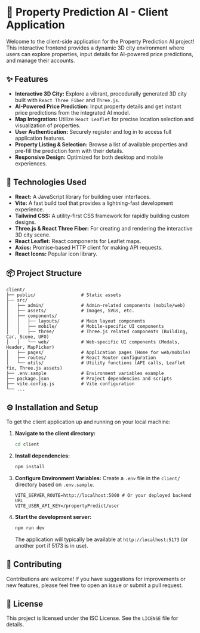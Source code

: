 # 🏡 Property Prediction AI - Client Application

Welcome to the client-side application for the Property Prediction AI project! This interactive frontend provides a dynamic 3D city environment where users can explore properties, input details for AI-powered price predictions, and manage their accounts.

## ✨ Features

*   **Interactive 3D City:** Explore a vibrant, procedurally generated 3D city built with `React Three Fiber` and `Three.js`.
*   **AI-Powered Price Prediction:** Input property details and get instant price predictions from the integrated AI model.
*   **Map Integration:** Utilize `React Leaflet` for precise location selection and visualization of properties.
*   **User Authentication:** Securely register and log in to access full application features.
*   **Property Listing & Selection:** Browse a list of available properties and pre-fill the prediction form with their details.
*   **Responsive Design:** Optimized for both desktop and mobile experiences.

## 🚀 Technologies Used

*   **React:** A JavaScript library for building user interfaces.
*   **Vite:** A fast build tool that provides a lightning-fast development experience.
*   **Tailwind CSS:** A utility-first CSS framework for rapidly building custom designs.
*   **Three.js & React Three Fiber:** For creating and rendering the interactive 3D city scene.
*   **React Leaflet:** React components for Leaflet maps.
*   **Axios:** Promise-based HTTP client for making API requests.
*   **React Icons:** Popular icon library.

## 📦 Project Structure

```
client/
├── public/                 # Static assets
├── src/
│   ├── admin/              # Admin-related components (mobile/web)
│   ├── assets/             # Images, SVGs, etc.
│   ├── components/
│   │   ├── layouts/        # Main layout components
│   │   ├── mobile/         # Mobile-specific UI components
│   │   ├── three/          # Three.js related components (Building, Car, Scene, UFO)
│   │   └── web/            # Web-specific UI components (Modals, Header, MapPicker)
│   ├── pages/              # Application pages (Home for web/mobile)
│   ├── routes/             # React Router configuration
│   └── utils/              # Utility functions (API calls, Leaflet fix, Three.js assets)
├── .env.sample             # Environment variables example
├── package.json            # Project dependencies and scripts
├── vite.config.js          # Vite configuration
└── ...
```

## ⚙️ Installation and Setup

To get the client application up and running on your local machine:

1.  **Navigate to the client directory:**
    ```bash
    cd client
    ```

2.  **Install dependencies:**
    ```bash
    npm install
    ```

3.  **Configure Environment Variables:**
    Create a `.env` file in the `client/` directory based on `.env.sample`.
    ```
    VITE_SERVER_ROUTE=http://localhost:5000 # Or your deployed backend URL
    VITE_USER_API_KEY=/propertyPredict/user
    ```

4.  **Start the development server:**
    ```bash
    npm run dev
    ```
    The application will typically be available at `http://localhost:5173` (or another port if 5173 is in use).

## 🤝 Contributing

Contributions are welcome! If you have suggestions for improvements or new features, please feel free to open an issue or submit a pull request.

## 📄 License

This project is licensed under the ISC License. See the `LICENSE` file for details.

